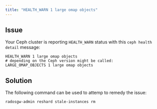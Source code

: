 ```yaml
---
title: "HEALTH_WARN 1 large omap objects"
---
```


## Issue

Your Ceph cluster is reporting `HEALTH_WARN` status with this `ceph health detail` message:

```shell
HEALTH_WARN 1 large omap objects
# depending on the Ceph version might be called:
LARGE_OMAP_OBJECTS 1 large omap objects
```

## Solution

The following command can be used to attemp to remedy the issue:

```console
radosgw-admin reshard stale-instances rm
```
